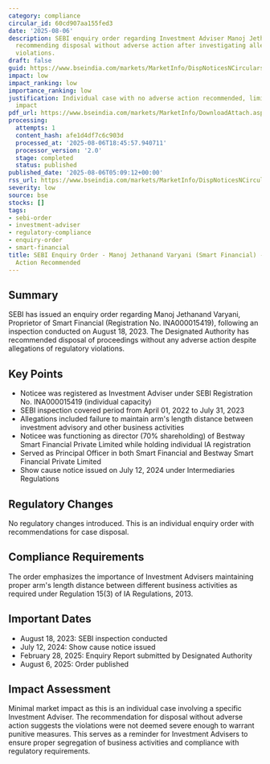 ```yaml
---
category: compliance
circular_id: 60cd907aa155fed3
date: '2025-08-06'
description: SEBI enquiry order regarding Investment Adviser Manoj Jethanand Varyani
  recommending disposal without adverse action after investigating alleged regulatory
  violations.
draft: false
guid: https://www.bseindia.com/markets/MarketInfo/DispNoticesNCirculars.aspx?Noticeid={D683A028-8505-4CBE-B2BF-8E9F55CF0E31}&noticeno=20250806-1&dt=08/06/2025&icount=1&totcount=60&flag=0
impact: low
impact_ranking: low
importance_ranking: low
justification: Individual case with no adverse action recommended, limited market
  impact
pdf_url: https://www.bseindia.com/markets/MarketInfo/DownloadAttach.aspx?id=20250806-1&attachedId=c64e2dd4-d66b-42ce-890b-0f781ba56d52
processing:
  attempts: 1
  content_hash: afe1d4df7c6c903d
  processed_at: '2025-08-06T18:45:57.940711'
  processor_version: '2.0'
  stage: completed
  status: published
published_date: '2025-08-06T05:09:12+00:00'
rss_url: https://www.bseindia.com/markets/MarketInfo/DispNoticesNCirculars.aspx?Noticeid={D683A028-8505-4CBE-B2BF-8E9F55CF0E31}&noticeno=20250806-1&dt=08/06/2025&icount=1&totcount=60&flag=0
severity: low
source: bse
stocks: []
tags:
- sebi-order
- investment-adviser
- regulatory-compliance
- enquiry-order
- smart-financial
title: SEBI Enquiry Order - Manoj Jethanand Varyani (Smart Financial) - No Adverse
  Action Recommended
---
```


## Summary

SEBI has issued an enquiry order regarding Manoj Jethanand Varyani, Proprietor of Smart Financial (Registration No. INA000015419), following an inspection conducted on August 18, 2023. The Designated Authority has recommended disposal of proceedings without any adverse action despite allegations of regulatory violations.

## Key Points

- Noticee was registered as Investment Adviser under SEBI Registration No. INA000015419 (individual capacity)
- SEBI inspection covered period from April 01, 2022 to July 31, 2023
- Allegations included failure to maintain arm's length distance between investment advisory and other business activities
- Noticee was functioning as director (70% shareholding) of Bestway Smart Financial Private Limited while holding individual IA registration
- Served as Principal Officer in both Smart Financial and Bestway Smart Financial Private Limited
- Show cause notice issued on July 12, 2024 under Intermediaries Regulations

## Regulatory Changes

No regulatory changes introduced. This is an individual enquiry order with recommendations for case disposal.

## Compliance Requirements

The order emphasizes the importance of Investment Advisers maintaining proper arm's length distance between different business activities as required under Regulation 15(3) of IA Regulations, 2013.

## Important Dates

- August 18, 2023: SEBI inspection conducted
- July 12, 2024: Show cause notice issued
- February 28, 2025: Enquiry Report submitted by Designated Authority
- August 6, 2025: Order published

## Impact Assessment

Minimal market impact as this is an individual case involving a specific Investment Adviser. The recommendation for disposal without adverse action suggests the violations were not deemed severe enough to warrant punitive measures. This serves as a reminder for Investment Advisers to ensure proper segregation of business activities and compliance with regulatory requirements.